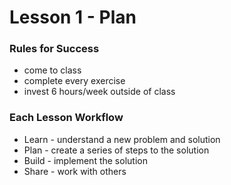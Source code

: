 # Lesson 1 - Plan

### Rules for Success

* come to class
* complete every exercise
* invest 6 hours/week outside of class

### Each Lesson Workflow

* Learn - understand a new problem and solution
* Plan - create a series of steps to the solution
* Build - implement the solution
* Share - work with others 
